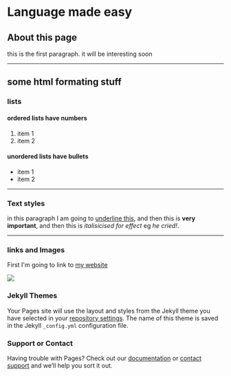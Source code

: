 <h1>Language made easy</h1>

<h2>About this page</h2>
<p>this is the first paragraph. it will be interesting soon</p>

<hr>

<h2>some html formating stuff</h2>
<h3>lists</h3>
<h4>ordered lists have numbers</h4>
<ol>
  <li>item 1</li>
  <li>item 2</li>
</ol>
  
  <h4>unordered lists have bullets</h4>
<ul>
  <li>item 1</li>
  <li>item 2</li>
</ul>
  
<hr>

<h3>Text styles</h3>
<p>in this paragraph I am going to <u>underline this</u>, and then this is <strong>very important</strong>, and then this is <em>italisicised for effect</em> eg <em> he cried!</em>.</p>

<hr>
<h3>links and Images</h3>
<p>First I'm going to link to <a href="https://www.youtube.com/?hl=en-GB&gl=GB">my website</a></p>

<img src="https://upload.wikimedia.org/wikipedia/commons/2/2f/Sign_language_families.png" />




### Jekyll Themes

Your Pages site will use the layout and styles from the Jekyll theme you have selected in your [repository settings](https://github.com/AnnabelleLognon/TEST1/settings). The name of this theme is saved in the Jekyll `_config.yml` configuration file.

### Support or Contact

Having trouble with Pages? Check out our [documentation](https://help.github.com/categories/github-pages-basics/) or [contact support](https://github.com/contact) and we’ll help you sort it out.
